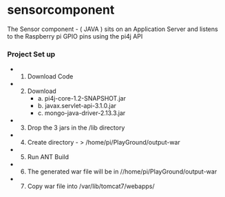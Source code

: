 # sensorcomponent
The Sensor component - ( JAVA ) sits on an Application Server and listens to the Raspberry pi GPIO pins using the pi4j API
### Project Set up
* 1. Download Code
* 2. Download
     * a. pi4j-core-1.2-SNAPSHOT.jar
     * b. javax.servlet-api-3.1.0.jar
     * c. mongo-java-driver-2.13.3.jar
* 3. Drop the 3 jars in the /lib directory
* 4. Create directory - > /home/pi/PlayGround/output-war
* 5. Run ANT Build
* 6. The generated war file will be in //home/pi/PlayGround/output-war
* 7. Copy war file into /var/lib/tomcat7/webapps/
